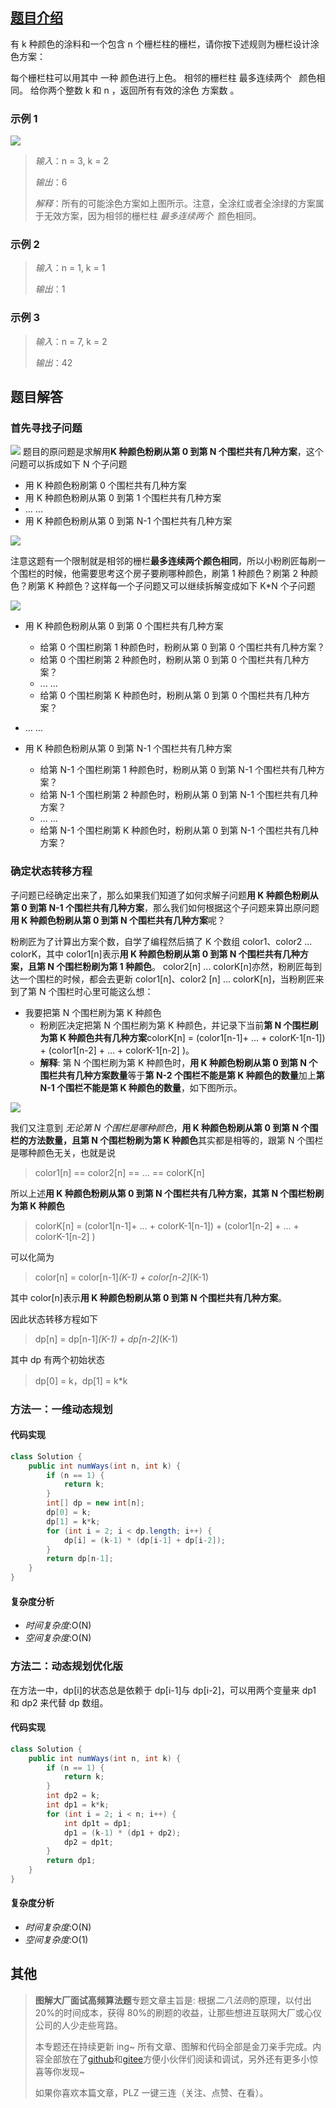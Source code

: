 ## [题目介绍](https://leetcode-cn.com/problems/paint-fence/ "原题链接")

有 k 种颜色的涂料和一个包含 n 个栅栏柱的栅栏，请你按下述规则为栅栏设计涂色方案：

每个栅栏柱可以用其中 一种 颜色进行上色。
相邻的栅栏柱 最多连续两个   颜色相同。
给你两个整数 k 和 n ，返回所有有效的涂色 方案数 。

### 示例 1

![](https://files.mdnice.com/user/23985/6e2bab00-674c-47d4-9398-6d1e0cb6457e.png)

> _输入_：n = 3, k = 2
>
> _输出_：6
>
> _解释_：所有的可能涂色方案如上图所示。注意，全涂红或者全涂绿的方案属于无效方案，因为相邻的栅栏柱 *最多连续两个*  颜色相同。

### 示例 2

> _输入_：n = 1, k = 1
>
> _输出_：1

### 示例 3

> _输入_：n = 7, k = 2
>
> _输出_：42

## 题目解答

### 首先寻找子问题

![](https://img-blog.csdnimg.cn/1c0fe72992c3481c9b433e4c286c8be6.png?x-oss-process=image/watermark,type_d3F5LXplbmhlaQ,shadow_50,text_Q1NETiBA55-l5pil6Lev6YeR5YiA,size_20,color_FFFFFF,t_70,g_se,x_16)
题目的原问题是求解用**K 种颜色粉刷从第 0 到第 N 个围栏共有几种方案**，这个问题可以拆成如下 N 个子问题

- 用 K 种颜色粉刷第 0 个围栏共有几种方案
- 用 K 种颜色粉刷从第 0 到第 1 个围栏共有几种方案
- ... ...
- 用 K 种颜色粉刷从第 0 到第 N-1 个围栏共有几种方案

![](https://img-blog.csdnimg.cn/7e0442624d344afc9efa59d4ad5aee9c.png?x-oss-process=image/watermark,type_d3F5LXplbmhlaQ,shadow_50,text_Q1NETiBA55-l5pil6Lev6YeR5YiA,size_20,color_FFFFFF,t_70,g_se,x_16)

注意这题有一个限制就是相邻的栅栏**最多连续两个颜色相同**，所以小粉刷匠每刷一个围栏的时候，他需要思考这个房子要刷哪种颜色，刷第 1 种颜色？刷第 2 种颜色？刷第 K 种颜色？这样每一个子问题又可以继续拆解变成如下 K\*N 个子问题

![](https://img-blog.csdnimg.cn/012b3c11e70643a2b1d4c2006ce09bdd.png?x-oss-process=image/watermark,type_d3F5LXplbmhlaQ,shadow_50,text_Q1NETiBA55-l5pil6Lev6YeR5YiA,size_20,color_FFFFFF,t_70,g_se,x_16)

- 用 K 种颜色粉刷从第 0 到第 0 个围栏共有几种方案
  - 给第 0 个围栏刷第 1 种颜色时，粉刷从第 0 到第 0 个围栏共有几种方案？
  - 给第 0 个围栏刷第 2 种颜色时，粉刷从第 0 到第 0 个围栏共有几种方案？
  - ... ...
  - 给第 0 个围栏刷第 K 种颜色时，粉刷从第 0 到第 0 个围栏共有几种方案？
- ... ...
- 用 K 种颜色粉刷从第 0 到第 N-1 个围栏共有几种方案

  - 给第 N-1 个围栏刷第 1 种颜色时，粉刷从第 0 到第 N-1 个围栏共有几种方案？
  - 给第 N-1 个围栏刷第 2 种颜色时，粉刷从第 0 到第 N-1 个围栏共有几种方案？
  - ... ...
  - 给第 N-1 个围栏刷第 K 种颜色时，粉刷从第 0 到第 N-1 个围栏共有几种方案？

### 确定状态转移方程

子问题已经确定出来了，那么如果我们知道了如何求解子问题**用 K 种颜色粉刷从第 0 到第 N-1 个围栏共有几种方案**，那么我们如何根据这个子问题来算出原问题**用 K 种颜色粉刷从第 0 到第 N 个围栏共有几种方案**呢？

粉刷匠为了计算出方案个数，自学了编程然后搞了 K 个数组 color1、color2 ... colorK，其中 color1[n]表示**用 K 种颜色粉刷从第 0 到第 N 个围栏共有几种方案，且第 N 个围栏粉刷为第 1 种颜色**。
color2[n] ... colorK[n]亦然，粉刷匠每到达一个围栏的时候，都会去更新 color1[n]、color2 [n] ... colorK[n]，当粉刷匠来到了第 N 个围栏时心里可能这么想：

- 我要把第 N 个围栏刷为第 K 种颜色
  - 粉刷匠决定把第 N 个围栏刷为第 K 种颜色，并记录下当前**第 N 个围栏刷为第 K 种颜色共有几种方案**colorK[n] = (color1[n-1]+ ... + colorK-1[n-1]) + (color1[n-2] + ... + colorK-1[n-2] )。
  - **解释**: 第 N 个围栏刷为第 K 种颜色时，**用 K 种颜色粉刷从第 0 到第 N 个围栏共有几种方案数量**等于**第 N-2 个围栏不能是第 K 种颜色的数量**加上**第 N-1 个围栏不能是第 K 种颜色的数量**，如下图所示。

![](https://img-blog.csdnimg.cn/3980b01175314d36b6bae8c901d5fe8a.png?x-oss-process=image/watermark,type_d3F5LXplbmhlaQ,shadow_50,text_Q1NETiBA55-l5pil6Lev6YeR5YiA,size_20,color_FFFFFF,t_70,g_se,x_16)

我们又注意到 _无论第 N 个围栏是哪种颜色_，**用 K 种颜色粉刷从第 0 到第 N 个围栏的方法数量，且第 N 个围栏粉刷为第 K 种颜色**其实都是相等的，跟第 N 个围栏是哪种颜色无关，也就是说

> color1[n] == color2[n] == ... == colorK[n]

所以上述**用 K 种颜色粉刷从第 0 到第 N 个围栏共有几种方案，其第 N 个围栏粉刷为第 K 种颜色**

> colorK[n] = (color1[n-1]+ ... + colorK-1[n-1]) + (color1[n-2] + ... + colorK-1[n-2] )

可以化简为

> color[n] = color[n-1]_(K-1) + color[n-2]_(K-1)

其中 color[n]表示**用 K 种颜色粉刷从第 0 到第 N 个围栏共有几种方案**。

因此状态转移方程如下

> dp[n] = dp[n-1]_(K-1) + dp[n-2]_(K-1)

其中 dp 有两个初始状态

> dp[0] = k，dp[1] = k\*k

### 方法一：一维动态规划

#### 代码实现

```java
class Solution {
    public int numWays(int n, int k) {
        if (n == 1) {
            return k;
        }
        int[] dp = new int[n];
        dp[0] = k;
        dp[1] = k*k;
        for (int i = 2; i < dp.length; i++) {
            dp[i] = (k-1) * (dp[i-1] + dp[i-2]);
        }
        return dp[n-1];
    }
}
```

#### 复杂度分析

- *时间复杂度*:O(N)
- *空间复杂度*:O(N)

### 方法二：动态规划优化版

在方法一中，dp[i]的状态总是依赖于 dp[i-1]与 dp[i-2]，可以用两个变量来 dp1 和 dp2 来代替 dp 数组。

#### 代码实现

```java
class Solution {
    public int numWays(int n, int k) {
        if (n == 1) {
            return k;
        }
        int dp2 = k;
        int dp1 = k*k;
        for (int i = 2; i < n; i++) {
            int dp1t = dp1;
            dp1 = (k-1) * (dp1 + dp2);
            dp2 = dp1t;
        }
        return dp1;
    }
}
```

#### 复杂度分析

- *时间复杂度*:O(N)
- *空间复杂度*:O(1)

## 其他

> **图解大厂面试高频算法题**专题文章主旨是: 根据*二八法则*的原理，以付出 20%的时间成本，获得 80%的刷题的收益，让那些想进互联网大厂或心仪公司的人少走些弯路。
>
> 本专题还在持续更新 ing~ 所有文章、图解和代码全部是金刀亲手完成。内容全部放在了[github](https://github.com/glodknife "github")和[gitee](https://gitee.com/goldknife6 "gitee")方便小伙伴们阅读和调试，另外还有更多小惊喜等你发现~
>
> 如果你喜欢本篇文章，PLZ 一键三连（关注、点赞、在看）。

